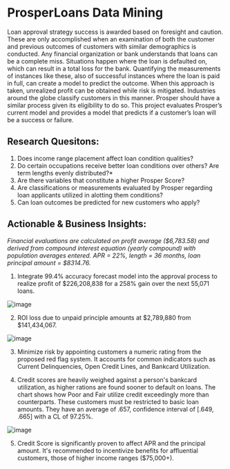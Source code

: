 # ProsperLoans Data Mining
Loan approval strategy success is awarded based on foresight and caution. These are only accomplished when an examination of both the customer and previous outcomes of customers with similar demographics is conducted. Any financial organization or bank understands that loans can be a complete miss. Situations happen where the loan is defaulted on, which can result in a total loss for the bank. Quantifying the measurements of instances like these, also of successful instances where the loan is paid in full, can create a model to predict the outcome. When this approach is taken, unrealized profit can be obtained while risk is mitigated. Industries around the globe classify customers in this manner. Prosper should have a similar process given its eligibility to do so. This project evaluates Prosper’s current model and provides a model that predicts if a customer’s loan will be a success or failure.

## Research Quesitons:
1. Does income range placement affect loan condition qualities?
2. Do certain occupations receive better loan conditions over others? Are term lengths evenly distributed?*
3. Are there variables that constitute a higher Prosper Score?
4. Are classifications or measurements evaluated by Prosper regarding loan applicants utilized in alotting them conditions?
5. Can loan outcomes be predicted for new customers who apply?

## Actionable & Business Insights:
*Financial evaluations are calculated on profit average ($6,783.58) and derived from compound interest equation (yearly compound) with population averages entered. APR = 22%, length = 36 months, loan principal amount = $8314.76.*
1. Integrate 99.4% accuracy forecast model into the approval process to realize profit of $226,208,838 for a 258% gain over the next 55,071 loans.

![image](https://github.com/kinsiv/ProsperLoans_Analysis/assets/89998643/04915035-7962-412f-be26-d8c2dae271f5)



2. ROI loss due to unpaid principle amounts at $2,789,880 from $141,434,067.

![image](https://github.com/kinsiv/ProsperLoans_Analysis/assets/89998643/13d68b22-d9ed-474c-a9e2-ca70683feb0f)



3. Minimize risk by appointing customers a numeric rating from the proposed red flag system. It accounts for common indicators such as Current Delinquencies, Open Credit Lines, and Bankcard Utilization.



4. Credit scores are heavily weighed against a person's bankcard utilization, as higher rations are found sooner to default on loans. The chart shows how Poor and Fair utilize credit exceedingly more than counterparts. These customers must be restricted to basic loan amounts. They have an average of .657, confidence interval of [.649, .665] with a CL of 97.25%.

![image](https://github.com/kinsiv/ProsperLoans_Analysis/assets/89998643/d7d49c78-597f-4ea6-83ca-2a41a291f77d)



5. Credit Score is significantly proven to affect APR and the principal amount. It's recommended to incentivize benefits for affluential customers, those of higher income ranges ($75,000+).
